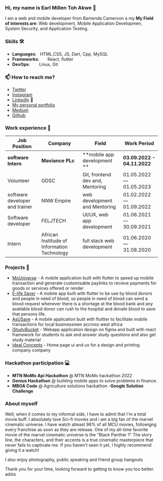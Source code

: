 ### Hi, my name is Earl Millen Toh Akwe 👋 
I am a web and mobile developer from Bamenda Cameroon a my **My Field of interests are**: Web development, Mobile Application Developmen, System Security, and  Application Testing. 

### Skills 🛠️
- **Languages**: &nbsp;                          HTML,CSS, JS, Dart, Cpp, MySQL
- **Frameworks**:  &nbsp;&nbsp;&nbsp;&nbsp;&nbsp;   React, flutter
- **DevOps**:  &nbsp;&nbsp;&nbsp;&nbsp;          Linux, Git


### 📫 How to reach me?
- [Twitter](https://twitter.com/millen_earl)
- [Instagram](https://www.instagram.com/zeus_2_3_7/)
- [LinkedIn](https://www.linkedin.com/in/earl-millen-toh-akwe-0341931ba/) 🚀
- [My personal portfolio](https://akwe-afriitech.github.io/Earl-Millen/) 
- [Medium](https://medium.com/@earlmillen7)
- [Github](https://github.com/akwe-afriitech)


### Work experience 👔
| Job Position                 | Company            | Field                        | Work Period                |
| ---------------------------- | ------------------ | ---------------------------- | -------------------------- |
| **software Intern**                | **Maviance PLc**    | **mobile app development **                   | **03.09.2022 - 04.11.2022** |
| Volunteer     | GDSC     | Git, frontend dev and, Mentoring        | 01.05.2022 — 01.05.2023    |
| software developer and trainer          | NNW Empire     | web development and Mentoring     | 01.02.2022 — 01.09.2022    |
| Software developer          | FELJTECH        | UI/UX, web app development    | 01.06.2021 — 30.09.2021    |
| Intern       | African Institude of Information Technology | full stack web development    | 01.06.2020 — 31.08.2020    |


### Projects 🐾
- [MoUniverse](https://github.com/akwe-afriitech/MoUniverse) - A mobile application built with flutter to speed up mobile transaction and generate customisable paylinks to recieve payments for goods or services offered or render
- [E-life Saver](https://github.com/akwe-afriitech/e-life-save) - A mobile app built with flutter to be use by blood donors and people in  need of blood, so people in need of blood can send a blood request whenever there is a shortage at the blood bank and any available blood donor can rush to the hospital and donate blood to save that persons life.
- [AsUSave]() - A mobile application built with fluttter to facilitate mobile transactions for local businessmen accross west africa
- [iStudyBucket](https://github.com/akwe-afriitech/istudybucket-frontend) - Webapp application design on figma and built with react framework for students to ask and answer study questions and also get study material 
- [Ideal Concepts](https://github.com/akwe-afriitech/ideal-Concepts) - Home page ui  and ux for a design and printing company company 


### Hackathon participation 💻
- **MTN MoMo Api Hackathon** @ MTN MoMo hackathon 2022
- **Genius Hackathon** @ building mobile apps to solve problems in finance.
- **MBOA Code** @ Agriculture solutions hackathon
-**Google Solution Challenge**

### About myself
Well, when it comes to my informal side, I have to admit that I'm a total movie buff. 
I absolutely love Sci-fi movies and i am a big fan of the marvel cinematic universe.
I have watch atleast 98% of all MCU movies, followigng every franchise as soon as they are release.
One of my all-time favorite movie of the marvel cinematic universe is the "Black Panther 1" The story line, the characters, and their accents is a true cinematic masterpiece that never fails to captivate me. 
If you haven't seen it yet, I highly recommend giving it a watch!

I also enjoy photography, public speaking and friend group hangouts 

Thank you for your time, looking forward to getting to know you too better. adiós
